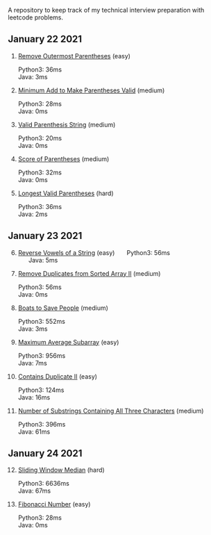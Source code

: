 A repository to keep track of my technical interview preparation with leetcode problems.

## January 22 2021

1. [Remove Outermost Parentheses](https://leetcode.com/problems/remove-outermost-parentheses) (easy)

&nbsp;&nbsp;&nbsp;&nbsp;&nbsp;&nbsp;Python3: 36ms   
&nbsp;&nbsp;&nbsp;&nbsp;&nbsp;&nbsp;Java: 3ms

2. [Minimum Add to Make Parentheses Valid](https://leetcode.com/problems/minimum-add-to-make-parentheses-valid/) (medium)

&nbsp;&nbsp;&nbsp;&nbsp;&nbsp;&nbsp;Python3: 28ms   
&nbsp;&nbsp;&nbsp;&nbsp;&nbsp;&nbsp;Java: 0ms

3. [Valid Parenthesis String](https://leetcode.com/problems/valid-parenthesis-string) (medium)

&nbsp;&nbsp;&nbsp;&nbsp;&nbsp;&nbsp;Python3: 20ms   
&nbsp;&nbsp;&nbsp;&nbsp;&nbsp;&nbsp;Java: 0ms

4. [Score of Parentheses](https://leetcode.com/problems/score-of-parentheses) (medium)

&nbsp;&nbsp;&nbsp;&nbsp;&nbsp;&nbsp;Python3: 32ms   
&nbsp;&nbsp;&nbsp;&nbsp;&nbsp;&nbsp;Java: 0ms

5. [Longest Valid Parentheses](https://leetcode.com/problems/longest-valid-parentheses) (hard)

&nbsp;&nbsp;&nbsp;&nbsp;&nbsp;&nbsp;Python3: 36ms       
&nbsp;&nbsp;&nbsp;&nbsp;&nbsp;&nbsp;Java: 2ms

## January 23 2021

6. [Reverse Vowels of a String](https://leetcode.com/problems/reverse-vowels-of-a-string) (easy)
&nbsp;&nbsp;&nbsp;&nbsp;&nbsp;&nbsp;Python3: 56ms            
&nbsp;&nbsp;&nbsp;&nbsp;&nbsp;&nbsp;Java: 5ms

7. [Remove Duplicates from Sorted Array II](https://leetcode.com/problems/remove-duplicates-from-sorted-array-ii) (medium)

&nbsp;&nbsp;&nbsp;&nbsp;&nbsp;&nbsp;Python3: 56ms                 
&nbsp;&nbsp;&nbsp;&nbsp;&nbsp;&nbsp;Java: 0ms

8. [Boats to Save People](https://leetcode.com/problems/boats-to-save-people) (medium)

&nbsp;&nbsp;&nbsp;&nbsp;&nbsp;&nbsp;Python3: 552ms                 
&nbsp;&nbsp;&nbsp;&nbsp;&nbsp;&nbsp;Java: 3ms

9. [Maximum Average Subarray](https://leetcode.com/problems/maximum-average-subarray-i) (easy)

&nbsp;&nbsp;&nbsp;&nbsp;&nbsp;&nbsp;Python3: 956ms                      
&nbsp;&nbsp;&nbsp;&nbsp;&nbsp;&nbsp;Java: 7ms

10. [Contains Duplicate II](https://leetcode.com/problems/contains-duplicate-ii) (easy)

&nbsp;&nbsp;&nbsp;&nbsp;&nbsp;&nbsp;Python3: 124ms                      
&nbsp;&nbsp;&nbsp;&nbsp;&nbsp;&nbsp;Java: 16ms

11. [Number of Substrings Containing All Three Characters](https://leetcode.com/problems/number-of-substrings-containing-all-three-characters) (medium)

&nbsp;&nbsp;&nbsp;&nbsp;&nbsp;&nbsp;Python3: 396ms                         
&nbsp;&nbsp;&nbsp;&nbsp;&nbsp;&nbsp;Java: 61ms

## January 24 2021

12. [Sliding Window Median](https://leetcode.com/problems/sliding-window-median) (hard)

&nbsp;&nbsp;&nbsp;&nbsp;&nbsp;&nbsp;Python3: 6636ms                         
&nbsp;&nbsp;&nbsp;&nbsp;&nbsp;&nbsp;Java: 67ms

13. [Fibonacci Number](https://leetcode.com/problems/fibonacci-number) (easy)

&nbsp;&nbsp;&nbsp;&nbsp;&nbsp;&nbsp;Python3: 28ms                         
&nbsp;&nbsp;&nbsp;&nbsp;&nbsp;&nbsp;Java: 0ms

